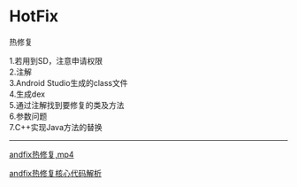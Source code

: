 # HotFix
热修复

1.若用到SD，注意申请权限  
2.注解  
3.Android Studio生成的class文件  
4.生成dex  
5.通过注解找到要修复的类及方法  
6.参数问题  
7.C++实现Java方法的替换  

---
[andfix热修复,mp4](https://ke.qq.com/webcourse/index.html#course_id=130901&term_id=100146035&taid=1287279008153429&vid=r1417pykrgc)

[andfix热修复核心代码解析](https://www.jianshu.com/p/3a1c4c89225a)
